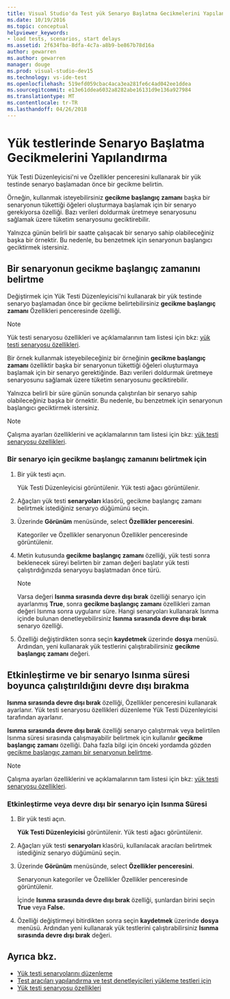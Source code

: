 ```yaml
---
title: Visual Studio'da Test yük Senaryo Başlatma Gecikmelerini Yapılandırma
ms.date: 10/19/2016
ms.topic: conceptual
helpviewer_keywords:
- load tests, scenarios, start delays
ms.assetid: 2f634fba-8dfa-4c7a-a8b9-be867b78d16a
author: gewarren
ms.author: gewarren
manager: douge
ms.prod: visual-studio-dev15
ms.technology: vs-ide-test
ms.openlocfilehash: 519efd059cbac4aca3ea281fe6c4ad042ee1ddea
ms.sourcegitcommit: e13e61ddea6032a8282abe16131d9e136a927984
ms.translationtype: MT
ms.contentlocale: tr-TR
ms.lasthandoff: 04/26/2018
---
```

# <a name="configure-scenario-start-delays-in-load-tests"></a>Yük testlerinde Senaryo Başlatma Gecikmelerini Yapılandırma

Yük Testi Düzenleyicisi'ni ve Özellikler penceresini kullanarak bir yük testinde senaryo başlamadan önce bir gecikme belirtin.

Örneğin, kullanmak isteyebilirsiniz **gecikme başlangıç zamanı** başka bir senaryonun tükettiği öğeleri oluşturmaya başlamak için bir senaryo gerekiyorsa özelliği. Bazı verileri doldurmak üretmeye senaryosunu sağlamak üzere tüketim senaryosunu geciktirebilir.

Yalnızca günün belirli bir saatte çalışacak bir senaryo sahip olabileceğiniz başka bir örnektir. Bu nedenle, bu benzetmek için senaryonun başlangıcı geciktirmek istersiniz.

## <a name="specifying-the-delay-start-time-of-a-scenario"></a>Bir senaryonun gecikme başlangıç zamanını belirtme

Değiştirmek için Yük Testi Düzenleyicisi'ni kullanarak bir yük testinde senaryo başlamadan önce bir gecikme belirtebilirsiniz **gecikme başlangıç zamanı** Özellikleri penceresinde özelliği.

> [!NOTE]
> Yük testi senaryosu özellikleri ve açıklamalarının tam listesi için bkz: [yük testi senaryosu özellikleri](../test/load-test-scenario-properties.md).

 Bir örnek kullanmak isteyebileceğiniz bir örneğinin **gecikme başlangıç zamanı** özelliktir başka bir senaryonun tükettiği öğeleri oluşturmaya başlamak için bir senaryo gerektiğinde. Bazı verileri doldurmak üretmeye senaryosunu sağlamak üzere tüketim senaryosunu geciktirebilir.

 Yalnızca belirli bir süre günün sonunda çalıştırılan bir senaryo sahip olabileceğiniz başka bir örnektir. Bu nedenle, bu benzetmek için senaryonun başlangıcı geciktirmek istersiniz.

> [!NOTE]
> Çalışma ayarları özelliklerini ve açıklamalarının tam listesi için bkz: [yük testi senaryosu özellikleri](../test/load-test-scenario-properties.md).

### <a name="to-specify-the-delay-start-time-for-a-scenario"></a>Bir senaryo için gecikme başlangıç zamanını belirtmek için

1. Bir yük testi açın.

     Yük Testi Düzenleyicisi görüntülenir. Yük testi ağacı görüntülenir.

2. Ağaçları yük testi **senaryoları** klasörü, gecikme başlangıç zamanı belirtmek istediğiniz senaryo düğümünü seçin.

3. Üzerinde **Görünüm** menüsünde, select **Özellikler penceresini**.

     Kategoriler ve Özellikler senaryonun Özellikler penceresinde görüntülenir.

4. Metin kutusunda **gecikme başlangıç zamanı** özelliği, yük testi sonra beklenecek süreyi belirten bir zaman değeri başlatır yük testi çalıştırdığınızda senaryoyu başlatmadan önce türü.

    > [!NOTE]
    > Varsa değeri **Isınma sırasında devre dışı bırak** özelliği senaryo için ayarlanmış **True**, sonra **gecikme başlangıç zamanı** özellikleri zaman değeri Isınma sonra uygulanır süre. Hangi senaryoları kullanarak Isınma içinde bulunan denetleyebilirsiniz **Isınma sırasında devre dışı bırak** senaryo özelliği.

5. Özelliği değiştirdikten sonra seçin **kaydetmek** üzerinde **dosya** menüsü. Ardından, yeni kullanarak yük testlerini çalıştırabilirsiniz **gecikme başlangıç zamanı** değeri.

## <a name="enabling-and-disabling-whether-a-scenario-runs-during-the-warm-up-period"></a>Etkinleştirme ve bir senaryo Isınma süresi boyunca çalıştırıldığını devre dışı bırakma

**Isınma sırasında devre dışı bırak** özelliği, Özellikler penceresini kullanarak ayarlanır. Yük testi senaryosu özellikleri düzenleme Yük Testi Düzenleyicisi tarafından ayarlanır.

 **Isınma sırasında devre dışı bırak** özelliği senaryo çalıştırmak veya belirtilen Isınma süresi sırasında çalışmayabilir belirtmek için kullanılır **gecikme başlangıç zamanı** özelliği. Daha fazla bilgi için önceki yordamda gözden [gecikme başlangıç zamanı bir senaryonun belirtme](../test/configure-scenario-start-delays.md#ConfiguringScenarioStartDelayHowTo).

> [!NOTE]
> Çalışma ayarları özelliklerini ve açıklamalarının tam listesi için bkz: [yük testi senaryosu özellikleri](../test/load-test-scenario-properties.md).

### <a name="to-enable-or-disable-the-warm-up-period-for-a-scenario"></a>Etkinleştirme veya devre dışı bir senaryo için Isınma Süresi

1. Bir yük testi açın.

     **Yük Testi Düzenleyicisi** görüntülenir. Yük testi ağacı görüntülenir.

2. Ağaçları yük testi **senaryoları** klasörü, kullanılacak aracıları belirtmek istediğiniz senaryo düğümünü seçin.

3. Üzerinde **Görünüm** menüsünde, select **Özellikler penceresini**.

     Senaryonun kategoriler ve Özellikler Özellikler penceresinde görüntülenir.

     İçinde **Isınma sırasında devre dışı bırak** özelliği, şunlardan birini seçin **True** veya **False.**

4. Özelliği değiştirmeyi bitirdikten sonra seçin **kaydetmek** üzerinde **dosya** menüsü. Ardından yeni kullanarak yük testlerini çalıştırabilirsiniz **Isınma sırasında devre dışı bırak** değeri.

## <a name="see-also"></a>Ayrıca bkz.

- [Yük testi senaryolarını düzenleme](../test/edit-load-test-scenarios.md)
- [Test aracıları yapılandırma ve test denetleyicileri yükleme testleri için](../test/configure-test-agents-and-controllers-for-load-tests.md)
- [Yük testi senaryosu özellikleri](../test/load-test-scenario-properties.md)